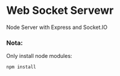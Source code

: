 # Web Socket Servewr
Node Server with Express and Socket.IO

### Nota:
Only install node modules:

```
npm install
```

